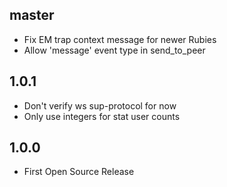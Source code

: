 ## master
- Fix EM trap context message for newer Rubies
- Allow 'message' event type in send\_to\_peer

## 1.0.1
- Don't verify ws sup-protocol for now
- Only use integers for stat user counts

## 1.0.0
- First Open Source Release
